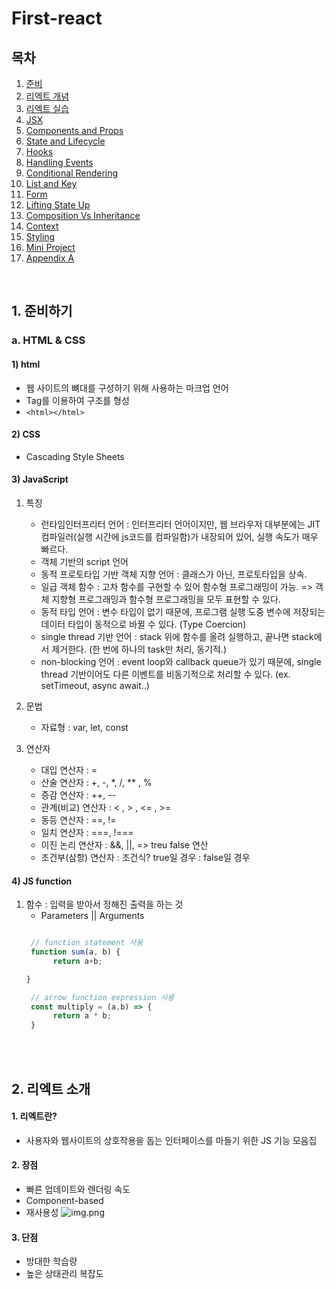 # First-react
## 목차

1. [준비](#1._준비하기)
2. [리엑트 개념](#2-리엑트-소개-)
3. [리엑트 실습](#)
4. [JSX](#)
5. [Components and Props](#)
6. [State and Lifecycle](#)
7. [Hooks](#)
8. [Handling Events](#)
9. [Conditional Rendering](#)
10. [List and Key](#)
11. [Form](#)
12. [Lifting State Up](#)
13. [Composition Vs Inheritance](#)
14. [Context](#)
15. [Styling](#)
16. [Mini Project](#)
17. [Appendix A](#)

<br>

## 1. 준비하기
### a. HTML & CSS
#### 1) html
   - 웹 사이트의 뼈대를 구성하기 위해 사용하는 마크업 언어
   - Tag를 이용하여 구조를 형성
   - `<html></html>`


#### 2) CSS
- Cascading Style Sheets


#### 3) JavaScript
1. 특징
      - 런타임인터프리터 언어 : 인터프리터 언어이지만, 웹 브라우저 대부분에는 JIT 컴파일러(실행 시간에 js코드를 컴파일함)가 내장되어 있어, 실행 속도가 매우 빠르다.
      - 객체 기반의 script 언어
      - 동적 프로토타입 기반 객체 지향 언어 : 클래스가 아닌, 프로토타입을 상속.
      - 일급 객체 함수 : 고차 함수를 구현할 수 있어 함수형 프로그래밍이 가능. => 객체 지향형 프로그래밍과 함수형 프로그래밍을 모두 표현할 수 있다.
      - 동적 타입 언어 : 변수 타입이 없기 때문에, 프로그램 실행 도중 변수에 저장되는 데이터 타입이 동적으로 바뀔 수 있다. (Type Coercion)
      - single thread 기반 언어 : stack 위에 함수를 올려 실행하고, 끝나면 stack에서 제거한다. (한 번에 하나의 task만 처리, 동기적.)
      - non-blocking 언어 : event loop와 callback queue가 있기 때문에, single thread 기반이어도 다른 이벤트를 비동기적으로 처리할 수 있다. (ex. setTimeout, async await..)

2. 문법
     - 자료형 : var, let, const

3. 연산자
     - 대입 연산자 : =
     - 산술 연산자 : +, -, *, /, ** , %
     - 증감 연산자 : ++, --
     - 관계(비교) 연산자 : < , > , <= , >=
     - 동등 연산자 : ==, !=
     - 일치 연산자 : ===, !===
     - 이진 논리 연산자 : &&, ||,  => treu false 연산
     - 조건부(삼항) 연산자 : 조건식? true일 경우 : false일 경우
  

#### 4) JS function
1. 함수 : 입력을 받아서 정해진 출력을 하는 것
      - Parameters || Arguments
   ```javascript
   
    // function statement 사용
    function sum(a, b) {
         return a+b;
   
   }
   
    // arrow function expression 사용
    const multiply = (a,b) => {
         return a * b;     
    }
    ```

<br><br>

## 2. 리엑트 소개 

#### 1. 리엑트란?
- 사용자와 웹사이트의 상호작용을 돕는 인터페이스를 마들기 위한 JS 기능 모음집

#### 2. 장점
- 빠른 업데이트와 렌더링 속도
- Component-based
- 재사용성 
![img.png](img.png)


#### 3. 단점
- 방대한 학습량
- 높은 상태관리 복잡도
